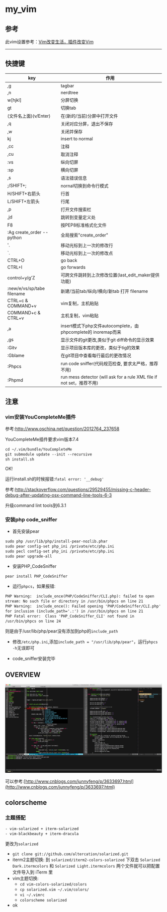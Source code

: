 # my_vim

## 参考

此vim设置参考：[Vim改变生活，插件改变Vim](http://fancyseeker.com/?p=592)

----

## 快捷键

key|作用
----|-----
,g						    			|tagbar
,n						    			|nerdtree
w[hjkl]				    			|分屏切换
gt                          		|切换tab
(文件名上面)(v/Enter)					|在(新的/当前)分屏中打开文件
,q					    				|关闭对应分屏，退出不保存
,w						    			|关闭并保存
kj						    			|insert to normal
,cc						    			|注释
,cu						    			|取消注释
:vs						    			|纵向切屏
:sp						    			|横向切屏
,s						    			|语法错误信息
;/SHIFT+;				    			|nornal切换到命令行模式
H/SHIFT+右箭头 			    		|行首
L/SHIFT+左箭头			    			|行尾	
,p                         		|打开文件搜索栏
,jd                       		|跳转到变量定义处
F8                          		|按PEP8标准格式化文件
:Ag create_order --python   		|全局搜索"create_order"
'.                          		|移动光标到上一次的修改行
`.                          		|移动光标到上一次的修改点
CTRL+O									|go back
CTRL+I									|go forwards
control+y/g'Z               		|可跨文件跳转到上次修改位置(last_edit_maker提供功能)
:new/e/vs/sp/tabe filename  		|新建/当前tab/纵向/横向/新tab 打开 filename
CTRL+c & COMMAND+v          		|vim复制，主机粘贴
COMMAND+c & CTRL+v          		|主机复制，vim粘贴
,a                          		|insert模式下php文件autocomplete，由phpcomplete的<C-x><C-o> inoremap而来
,gs                         		|显示文件的git更改,类似于git diff命令的显示效果
:Gitv                       		|显示项目版本库的更改，类似于tig的效果
:Gblame                     		|在git项目中查看每行最后的更改情况
:Phpcs                      		|run code sniffer(代码规范检查, 要求太严格，推荐不用)
:Phpmd                      		|run mess detector (will ask for a rule XML file if not set，推荐不用)

## 注意

### vim安装YouCompleteMe插件

参考:http://www.oschina.net/question/2012764_237658

YouCompleteMe插件要求vim版本7.4

```
cd ~/.vim/bundle/YouCompleteMe
git submodule update --init --recursive
sh install.sh
```
OK!

运行install.sh的时候报错:`fatal error: '__debug'`

参考:http://stackoverflow.com/questions/29529455/missing-c-header-debug-after-updating-osx-command-line-tools-6-3

升级command lint tools到6.3.1

### 安装php code_sniffer

* 首先安装pear

```
sudo php /usr/lib/php/install-pear-nozlib.phar
sudo pear config-set php_ini /private/etc/php.ini
sudo pecl config-set php_ini /private/etc/php.ini
sudo pear upgrade-all
```

* 安装PHP_CodeSniffer

```
pear install PHP_CodeSniffer
```

* 运行`phpcs`，如果报错:

```
PHP Warning:  include_once(PHP/CodeSniffer/CLI.php): failed to open stream: No such file or directory in /usr/bin/phpcs on line 21
PHP Warning:  include_once(): Failed opening 'PHP/CodeSniffer/CLI.php' for inclusion (include_path='.:') in /usr/bin/phpcs on line 21
PHP Fatal error:  Class 'PHP_CodeSniffer_CLI' not found in /usr/bin/phpcs on line 24
```

则是由于/usr/lib/php/pear没有添加到php的`include_path`

* 修改`/etc/php.ini`,添加`include_path = "/usr/lib/php/pear"`，运行`phpcs -h`无误即可

* code_sniffer安装完毕

## OVERVIEW

![screen](screen.png)

可以参考:[http://www.cnblogs.com/junnyfeng/p/3633697.html](http://www.cnblogs.com/junnyfeng/p/3633697.html)

## colorscheme

### 主题搭配

    - vim-solarized + iterm-solarized
    - vim-blackbeauty + iterm-dracula

更改为`solarized`

- `git clone git://github.com/altercation/solarized.git`
- iterm2主题切换: 到 `solarized/iterm2-colors-solarized` 下双击 `Solarized Dark.itermcolors` 和 `Solarized Light.itermcolors` 两个文件就可以把配置文件导入到 iTerm 里
- vim主题切换: 
	- `cd vim-colors-solarized/colors`
	- `cp solarized.vim ~/.vim/colors/`
	- `vi ~/.vimrc`
	- `colorscheme solarized`
- ok
